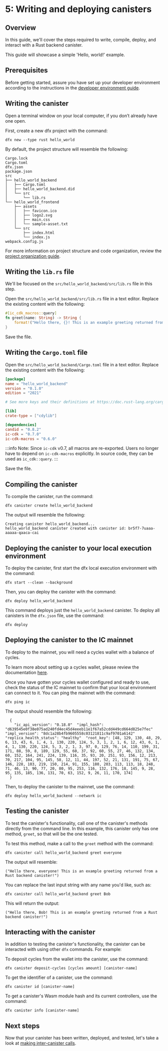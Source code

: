# 5: Writing and deploying canisters

## Overview

In this guide, we'll cover the steps required to write, compile, deploy, and interact with a Rust backend canister. 

This guide will showcase a simple 'Hello, world!' example.

## Prerequisites 

Before getting started, assure you have set up your developer environment according to the instructions in the [developer environment guide](./3-dev-env.md).

## Writing the canister

Open a terminal window on your local computer, if you don’t already have one open.

First, create a new dfx project with the command:

```
dfx new --type rust hello_world
```

By default, the project structure will resemble the following:

```
Cargo.lock
Cargo.toml
dfx.json
package.json
src
├── hello_world_backend
│   ├── Cargo.toml
│   ├── hello_world_backend.did
│   └── src
│       └── lib.rs
└── hello_world_frontend
    ├── assets
    │   ├── favicon.ico
    │   ├── logo2.svg
    │   ├── main.css
    │   └── sample-asset.txt
    └── src
        ├── index.html
        └── index.js
webpack.config.js
```

For more information on project structure and code organization, review the [project organization guide](./2-project-organization.md).

## Writing the `lib.rs` file

We'll be focused on the `src/hello_world_backend/src/lib.rs` file in this step. 

Open the `src/hello_world_backend/src/lib.rs` file in a text editor. Replace the existing content with the following:

```rust
#[ic_cdk_macros::query]
fn greet(name: String) -> String {
    format!("Hello there, {}! This is an example greeting returned from a Rust backend canister!", name)
}
```

Save the file. 

## Writing the `Cargo.toml` file

Open the `src/hello_world_backend/Cargo.toml` file in a text editor. Replace the existing content with the following:

``` toml
[package]
name = "hello_world_backend"
version = "0.1.0"
edition = "2021"

# See more keys and their definitions at https://doc.rust-lang.org/cargo/reference/manifest.html

[lib]
crate-type = ["cdylib"]

[dependencies]
candid = "0.8.2"
ic-cdk = "0.7.0"
ic-cdk-macros = "0.6.0"
```

:::info
Note: Since `ic-cdk` v0.7, all macros are re-exported. Users no longer have to depend on `ic-cdk-macros` explicitly. In source code, they can be used as `ic_cdk::query`.
:::

Save the file.

## Compiling the canister

To compile the canister, run the command:

```
dfx canister create hello_world_backend
```

The output will resemble the following:

```
Creating canister hello_world_backend...
hello_world_backend canister created with canister id: br5f7-7uaaa-aaaaa-qaaca-cai
```

## Deploying the canister to your local execution environment 

To deploy the canister, first start the dfx local execution environment with the command:

```
dfx start --clean --background
```

Then, you can deploy the canister with the command:

```
dfx deploy hello_world_backend
```

This command deploys just the `hello_world_backend` canister. To deploy all canisters in the `dfx.json` file, use the command:

```
dfx deploy
```

## Deploying the canister to the IC mainnet

To deploy to the mainnet, you will need a cycles wallet with a balance of cycles. 

To learn more about setting up a cycles wallet, please review the documentation [here](https://internetcomputer.org/docs/current/developer-docs/setup/deploy-mainnet#confirm-your-developer-identity-and-ledger-account). 

Once you have gotten your cycles wallet configured and ready to use, check the status of the IC mainnet to confirm that your local environment can connect to it. You can ping the mainnet with the command:

```
dfx ping ic
```

The output should resemble the following:

```
  {
    "ic_api_version": "0.18.0"  "impl_hash": "d639545e0f38e075ad240fd4ec45d4eeeb11e1f67a52cdd449cd664d825e7fec"  "impl_version": "8dc1a28b4fb9605558c03121811c9af9701a6142"  "replica_health_status": "healthy"  "root_key": [48, 129, 130, 48, 29, 6, 13, 43, 6, 1, 4, 1, 130, 220, 124, 5, 3, 1, 2, 1, 6, 12, 43, 6, 1, 4, 1, 130, 220, 124, 5, 3, 2, 1, 3, 97, 0, 129, 76, 14, 110, 199, 31, 171, 88, 59, 8, 189, 129, 55, 60, 37, 92, 60, 55, 27, 46, 132, 134, 60, 152, 164, 241, 224, 139, 116, 35, 93, 20, 251, 93, 156, 12, 213, 70, 217, 104, 95, 145, 58, 12, 11, 44, 197, 52, 21, 131, 191, 75, 67, 146, 228, 103, 219, 150, 214, 91, 155, 180, 203, 113, 113, 18, 248, 71, 46, 13, 90, 77, 20, 80, 95, 253, 116, 132, 176, 18, 145, 9, 28, 95, 135, 185, 136, 131, 70, 63, 152, 9, 26, 11, 170, 174]
  }
```

Then, to deploy the canister to the mainnet, use the command:

```
dfx deploy hello_world_backend --network ic
```

## Testing the canister

To test the canister's functionality, call one of the canister's methods directly from the command line. In this example, this canister only has one method, `greet`, so that will be the one tested.

To test this method, make a call to the `greet` method with the command:

```
dfx canister call hello_world_backend greet everyone
```

The output will resemble:

```
("Hello there, everyone! This is an example greeting returned from a Rust backend canister!")
```

You can replace the last input string with any name you'd like, such as:

```
dfx canister call hello_world_backend greet Bob
```

This will return the output:

```
("Hello there, Bob! This is an example greeting returned from a Rust backend canister!")
```

## Interacting with the canister

In addition to testing the canister's functionality, the canister can be interacted with using other `dfx` commands. For example:

To deposit cycles from the wallet into the canister, use the command:

```
dfx canister deposit-cycles [cycles amount] [canister-name]
```

To get the identifier of a canister, use the command:

```
dfx canister id [canister-name]
```

To get a canister's Wasm module hash and its current controllers, use the command:

```
dfx canister info [canister-name]
```

## Next steps

Now that your canister has been written, deployed, and tested, let's take a look at [making inter-canister calls](./6-intercanister.md).
